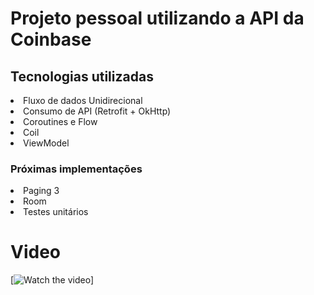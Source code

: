 <h1>Projeto pessoal utilizando a API da Coinbase</h1>

<h2>Tecnologias utilizadas</h1>
<li>Fluxo de dados Unidirecional</li> 
<li>Consumo de API (Retrofit + OkHttp)</li>
<li>Coroutines e Flow</li>
<li>Coil</li>
<li>ViewModel</li>

<h3>Próximas implementações</h3>
<li>Paging 3</li>
<li>Room</li>
<li>Testes unitários</li>


<h1>Video</h1>

[![Watch the video](https://github.com/RonanAra/CriptosApp/blob/main/1633578164813%20(1).gif)]
